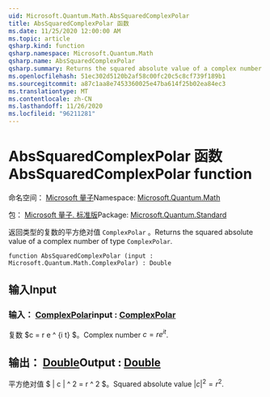```yaml
---
uid: Microsoft.Quantum.Math.AbsSquaredComplexPolar
title: AbsSquaredComplexPolar 函数
ms.date: 11/25/2020 12:00:00 AM
ms.topic: article
qsharp.kind: function
qsharp.namespace: Microsoft.Quantum.Math
qsharp.name: AbsSquaredComplexPolar
qsharp.summary: Returns the squared absolute value of a complex number of type `ComplexPolar`.
ms.openlocfilehash: 51ec302d5120b2af58c00fc20c5c8cf739f189b1
ms.sourcegitcommit: a87c1aa8e7453360025e47ba614f25b02ea84ec3
ms.translationtype: MT
ms.contentlocale: zh-CN
ms.lasthandoff: 11/26/2020
ms.locfileid: "96211281"
---
```

# <a name="abssquaredcomplexpolar-function"></a><span data-ttu-id="166cc-102">AbsSquaredComplexPolar 函数</span><span class="sxs-lookup"><span data-stu-id="166cc-102">AbsSquaredComplexPolar function</span></span>

<span data-ttu-id="166cc-103">命名空间： [Microsoft 量子](xref:Microsoft.Quantum.Math)</span><span class="sxs-lookup"><span data-stu-id="166cc-103">Namespace: [Microsoft.Quantum.Math](xref:Microsoft.Quantum.Math)</span></span>

<span data-ttu-id="166cc-104">包： [Microsoft 量子. 标准版](https://nuget.org/packages/Microsoft.Quantum.Standard)</span><span class="sxs-lookup"><span data-stu-id="166cc-104">Package: [Microsoft.Quantum.Standard](https://nuget.org/packages/Microsoft.Quantum.Standard)</span></span>


<span data-ttu-id="166cc-105">返回类型的复数的平方绝对值 `ComplexPolar` 。</span><span class="sxs-lookup"><span data-stu-id="166cc-105">Returns the squared absolute value of a complex number of type `ComplexPolar`.</span></span>

```qsharp
function AbsSquaredComplexPolar (input : Microsoft.Quantum.Math.ComplexPolar) : Double
```


## <a name="input"></a><span data-ttu-id="166cc-106">输入</span><span class="sxs-lookup"><span data-stu-id="166cc-106">Input</span></span>

### <a name="input--complexpolar"></a><span data-ttu-id="166cc-107">输入： [ComplexPolar](xref:Microsoft.Quantum.Math.ComplexPolar)</span><span class="sxs-lookup"><span data-stu-id="166cc-107">input : [ComplexPolar](xref:Microsoft.Quantum.Math.ComplexPolar)</span></span>

<span data-ttu-id="166cc-108">复数 $c = r e ^ {i t} $。</span><span class="sxs-lookup"><span data-stu-id="166cc-108">Complex number $c = r e^{i t}$.</span></span>



## <a name="output--double"></a><span data-ttu-id="166cc-109">输出： [Double](xref:microsoft.quantum.lang-ref.double)</span><span class="sxs-lookup"><span data-stu-id="166cc-109">Output : [Double](xref:microsoft.quantum.lang-ref.double)</span></span>

<span data-ttu-id="166cc-110">平方绝对值 $ | c | ^ 2 = r ^ 2 $。</span><span class="sxs-lookup"><span data-stu-id="166cc-110">Squared absolute value $|c|^2 = r^2$.</span></span>